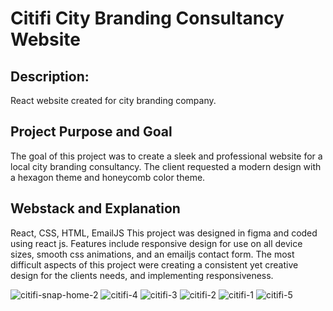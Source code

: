 <h1>Citifi City Branding Consultancy Website</h1>

<h2>Description:</h2>
React website created for city branding company.

<h2>Project Purpose and Goal</h2>
The goal of this project was to create a sleek and professional website for a local city branding consultancy. The client requested a modern design with a hexagon theme and honeycomb color theme.

<h2>Webstack and Explanation</h2>
React, CSS, HTML, EmailJS
This project was designed in figma and coded using react js. Features include responsive design for use on all device sizes, smooth css animations, and an emailjs contact form. The most difficult aspects of this project were creating a consistent yet creative design for the clients needs, and implementing responsiveness.
<p></p>

![citifi-snap-home-2](https://github.com/thecodingrunner/citifi-vite/assets/22331070/3c5a79e7-97f0-41dc-8984-7f057a23919e)
![citifi-4](https://github.com/thecodingrunner/citifi-vite/assets/22331070/60df882e-7079-47c5-a09c-1ead4ae0dc84)
![citifi-3](https://github.com/thecodingrunner/citifi-vite/assets/22331070/a6a481af-10a1-4b98-8835-87caa7a1bd9b)
![citifi-2](https://github.com/thecodingrunner/citifi-vite/assets/22331070/0d958a65-825c-47bc-8cb6-53ac449c7355)
![citifi-1](https://github.com/thecodingrunner/citifi-vite/assets/22331070/dc10156c-2096-4534-b5c7-c438a12a2127)
![citifi-5](https://github.com/thecodingrunner/citifi-vite/assets/22331070/c31e1d5c-2b8b-4cff-9b86-c0c38eeb6ca5)
